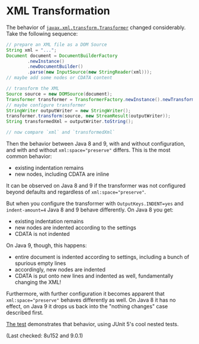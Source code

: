 # XML Transformation

The behavior of [`javax.xml.transform.Transformer`](https://docs.oracle.com/javase/8/docs/api/javax/xml/transform/Transformer.html) changed considerably.
Take the following sequence:

```java
// prepare an XML file as a DOM Source
String xml = "...";
Document document = DocumentBuilderFactory
		.newInstance()
		.newDocumentBuilder()
		.parse(new InputSource(new StringReader(xml)));
// maybe add some nodes or CDATA content

// transform the XML
Source source = new DOMSource(document);
Transformer transformer = TransformerFactory.newInstance().newTransformer();
// maybe configure transformer
StringWriter outputWriter = new StringWriter();
transformer.transform(source, new StreamResult(outputWriter));
String transformedXml = outputWriter.toString();

// now compare `xml` and `transformedXml`
```

Then the behavior between Java 8 and 9, with and without configuration, and with and without `xml:space="preserve"` differs.
This is the most common behavior:

* existing indentation remains
* new nodes, including CDATA are inline

It can be observed on Java 8 and 9 if the transformer was not configured beyond defaults and regardless of `xml:space="preserve"`.

But when you configure the transformer with `OutputKeys.INDENT=yes` and `indent-amount=4` Java 8 and 9 behave differently.
On Java 8 you get:

* existing indentation remains
* new nodes are indented according to the settings
* CDATA is not indented

On Java 9, though, this happens:

* entire document is indented according to settings, including a bunch of spurious empty lines
* accordingly, new nodes are indented
* CDATA is put onto new lines and indented as well, fundamentally changing the XML!

Furthermore, with further configuration it becomes apparent that `xml:space="preserve"` behaves differently as well.
On Java 8 it has no effect, on Java 9 it drops us back into the "nothing changes" case described first.

[The test](src/test/java/wtf/java9/xml_transformer/TransformTest.java) demonstrates that behavior, using JUnit 5's cool nested tests. 

(Last checked: 8u152 and 9.0.1)
